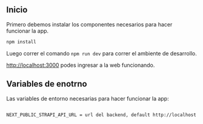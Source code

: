 ## Inicio

Primero debemos instalar los componentes necesarios para hacer funcionar la app.

```bash
npm install
```

Luego correr el comando `npm run dev` para correr el ambiente de desarrollo.

[http://localhost:3000](http://localhost:3000) podes ingresar a la web funcionando.


## Variables de enotrno

Las variables de entorno necesarias para hacer funcionar la app:

```bash

NEXT_PUBLIC_STRAPI_API_URL = url del backend, default http://localhost:1337

```